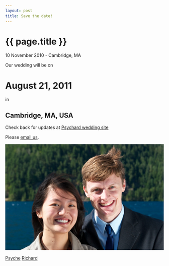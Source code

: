 ```yaml
---
layout: post
title: Save the date!
---
```


{{ page.title }}
================

<p class="meta">10 November 2010 - Cambridge, MA</p>

Our wedding will be on 


<h1>August 21, 2011</h1>

in

<h2>Cambridge, MA, USA</h2>

Check back for updates at [Psychard wedding site](http://www.psychard.com/)

Please [email us](mailto:both@psychard.com).

<img src="/images/psychard_wa.jpg" width = "600" alt="Psychard in Port Angeles, WA"/>


[Psyche](http://www.psycheloui.com/)
[Richard](http://www.richardhenrywest.com/)